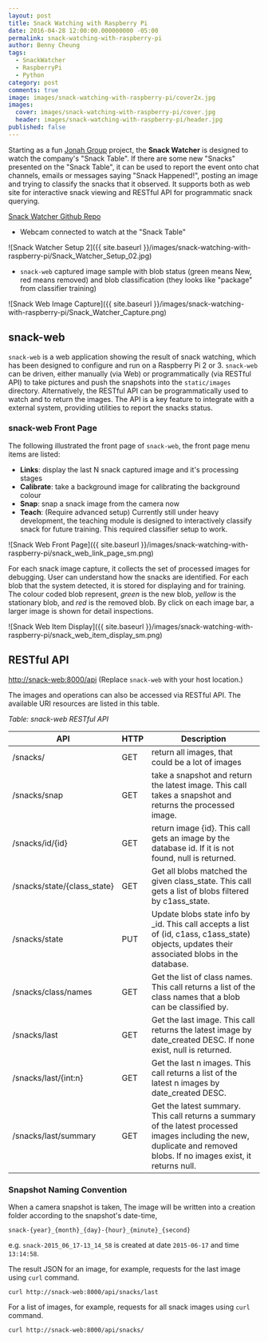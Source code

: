 ```yaml
---
layout: post
title: Snack Watching with Raspberry Pi
date: 2016-04-28 12:00:00.000000000 -05:00
permalink: snack-watching-with-raspberry-pi
author: Benny Cheung
tags:
  - SnackWatcher
  - RaspberryPi
  - Python
category: post
comments: true
image: images/snack-watching-with-raspberry-pi/cover2x.jpg
images:
  cover: images/snack-watching-with-raspberry-pi/cover.jpg
  header: images/snack-watching-with-raspberry-pi/header.jpg
published: false
---
```

<!--excerpt.start-->
Starting as a fun [Jonah Group](http://www.jonahgroup.com) project,
the **Snack Watcher** is designed to watch the company's "Snack Table". If there are
some new "Snacks" presented on the "Snack Table", it can be used to report the
event onto chat channels, emails or messages saying "Snack Happened!", posting
an image and trying to classify the snacks that it observed. It supports both as
web site for interactive snack viewing and RESTful API for programmatic snack querying.
<!--excerpt.end-->

[Snack Watcher Github Repo](https://github.com/jonahgroup/SnackWatcher)

* Webcam connected to watch at the "Snack Table"

![Snack Watcher Setup 2]({{ site.baseurl }}/images/snack-watching-with-raspberry-pi/Snack_Watcher_Setup_02.jpg)

* `snack-web` captured image sample with blob status (green means New, red means removed) and blob classification (they looks like "package" from classifier training)

![Snack Web Image Capture]({{ site.baseurl }}/images/snack-watching-with-raspberry-pi/Snack_Watcher_Capture.png)

## snack-web
`snack-web` is a web application showing the result of snack watching, which has
been designed to configure and run on a Raspberry Pi 2 or 3. `snack-web` can
be driven, either manually (via Web) or programmatically (via RESTful API) to
take pictures and push the snapshots into the `static/images` directory. Alternatively, the
RESTful API can be programmatically used to watch and to return the images. The API is
a key feature to integrate with a external system, providing utilities to
report the snacks status.

### snack-web Front Page
The following illustrated the front page of `snack-web`, the front page menu items are listed:

- **Links**: display the last N snack captured image and it's processing stages
- **Calibrate**: take a background image for calibrating the background colour
- **Snap**: snap a snack image from the camera now
- **Teach**: (Require advanced setup) Currently still under heavy development, the teaching module is designed to interactively classify snack for future training. This required classifier setup to work.

![Snack Web Front Page]({{ site.baseurl }}/images/snack-watching-with-raspberry-pi/snack_web_link_page_sm.png)

For each snack image capture, it collects the set of processed images for debugging. User can understand how the snacks are identified. For each blob that the system detected, it is stored for displaying and for training. The colour coded blob represent, *green* is the new blob, *yellow* is the stationary blob, and *red* is the removed blob. By click on each image bar, a larger image is shown for detail inspections.

![Snack Web Item Display]({{ site.baseurl }}/images/snack-watching-with-raspberry-pi/snack_web_item_display_sm.png)

## RESTful API
<http://snack-web:8000/api>
(Replace `snack-web` with your host location.)

The images and operations can also be accessed via RESTful API. The available URI resources are listed in this table.

*Table: snack-web RESTful API*

| API | HTTP | Description |
|-----|------|-------------|
| /snacks/ | GET | return all images, that could be a lot of images
| /snacks/snap | GET | take a snapshot and return the latest image. This call takes a snapshot and returns the processed image.
| /snacks/id/{id} | GET | return image {id}. This call gets an image by the database id. If it is not found, null is returned.
| /snacks/state/{class_state} | GET | Get all blobs matched the given class_state. This call gets a list of blobs filtered by c1ass_state.
| /snacks/state | PUT | Update blobs state info by _id. This call accepts a list of (id, c1ass, c1ass_state) objects, updates their associated blobs in the database.
| /snacks/class/names | GET | Get the list of class names. This call returns a list of the class names that a blob can be classified by.
| /snacks/last | GET | Get the last image. This call returns the latest image by date_created DESC. If none exist, null is returned.
| /snacks/last/{int:n} | GET | Get the last n images. This call returns a list of the latest n images by date_created DESC.
| /snacks/last/summary | GET | Get the latest summary. This call returns a summary of the latest processed images including the new, duplicate and removed blobs. If no images exist, it returns null.

### Snapshot Naming Convention

When a camera snapshot is taken, The image will be written into a creation folder according to the snapshot's date-time,

```
snack-{year}_{month}_{day}-{hour}_{minute}_{second}
```

e.g. `snack-2015_06_17-13_14_58` is created at date `2015-06-17` and time `13:14:58`.


The result JSON for an image, for example, requests for the last image using `curl` command.

```
curl http://snack-web:8000/api/snacks/last
```

For a list of images, for example, requests for all snack images using `curl` command.

```
curl http://snack-web:8000/api/snacks/
```
